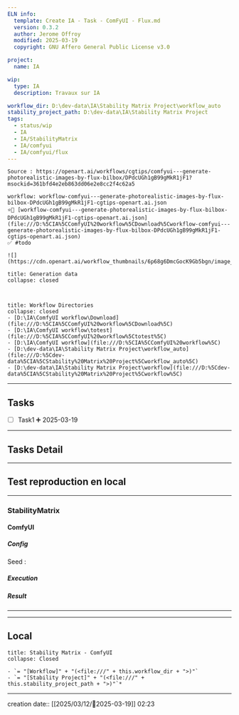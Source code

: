 ```yaml
---
ELN info:
  template: Create IA - Task - ComFyUI - Flux.md
  version: 0.3.2
  author: Jerome Offroy
  modified: 2025-03-19
  copyright: GNU Affero General Public License v3.0

project:
  name: IA

wip:
  type: IA
  description: Travaux sur IA

workflow_dir: D:\dev-data\IA\Stability Matrix Project\workflow_auto
stability_project_path: D:\dev-data\IA\Stability Matrix Project
tags:
  - status/wip
  - IA
  - IA/StabilityMatrix
  - IA/comfyui
  - IA/comfyui/flux
---
```


````ad-tip
Source : https://openart.ai/workflows/cgtips/comfyui---generate-photorealistic-images-by-flux-bilbox/DPdcUGh1gB99gMkR1jF1?msockid=361bfd4e2eb863dd06e2e8cc2f4c62a5

workflow: workflow-comfyui---generate-photorealistic-images-by-flux-bilbox-DPdcUGh1gB99gMkR1jF1-cgtips-openart.ai.json
⭐🚧 [workflow-comfyui---generate-photorealistic-images-by-flux-bilbox-DPdcUGh1gB99gMkR1jF1-cgtips-openart.ai.json](file:///D:%5CIA%5CComfyUI%20workflow%5CDownload%5Cworkflow-comfyui---generate-photorealistic-images-by-flux-bilbox-DPdcUGh1gB99gMkR1jF1-cgtips-openart.ai.json)
✅ #todo

![](https://cdn.openart.ai/workflow_thumbnails/6p68g6DmcGocK9Gb5bgn/image_30ih7M9N_1724082669668_raw.jpg)
````

````ad-quote
title: Generation data
collapse: closed



````


```ad-info
title: Workflow Directories
collapse: closed
- [D:\IA\ComfyUI workflow\Download](file:///D:%5CIA%5CComfyUI%20workflow%5CDownload%5C)
- [D:\IA\ComfyUI workflow\totest](file:///D:%5CIA%5CComfyUI%20workflow%5Ctotest%5C)
- [D:\IA\ComfyUI workflow](file:///D:%5CIA%5CComfyUI%20workflow%5C)
- [D:\dev-data\IA\Stability Matrix Project\workflow_auto](file:///D:%5Cdev-data%5CIA%5CStability%20Matrix%20Project%5Cworkflow_auto%5C)
- [D:\dev-data\IA\Stability Matrix Project\workflow](file:///D:%5Cdev-data%5CIA%5CStability%20Matrix%20Project%5Cworkflow%5C)
```



---
## Tasks
- [ ] Task1 ➕ 2025-03-19

---
## Tasks Detail





---

## Test reproduction en local

---
### StabilityMatrix

#### ComfyUI
##### Config
Seed :
##### Execution
##### Result

---





---
## Local

```ad-tip
title: Stability Matrix - ComfyUI
collapse: Closed

- `= "[Workflow]" + "(<file:///" + this.workflow_dir + ">)"`
- `= "[Stability Project]" + "(<file:///" + this.stability_project_path + ">)"`*
```

---
creation date:: [[2025/03/12/📒2025-03-19]]  02:23


